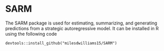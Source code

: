 # SARM
The SARM package is used for estimating, summarizing, and generating predictions from a strategic autoregressive model. It can be installed in R using the following code

    devtools::install_github("milesdwilliams15/SARM")

